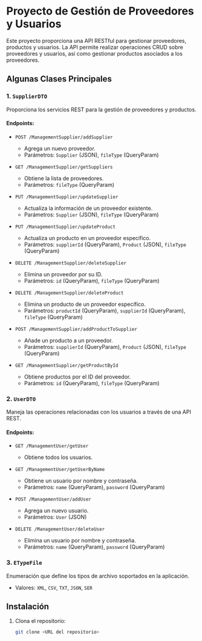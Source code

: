 # Proyecto de Gestión de Proveedores y Usuarios

Este proyecto proporciona una API RESTful para gestionar proveedores, productos y usuarios. La API permite realizar operaciones CRUD sobre proveedores y usuarios, así como gestionar productos asociados a los proveedores.

## Algunas Clases Principales

### 1. `SupplierDTO`
Proporciona los servicios REST para la gestión de proveedores y productos.

#### Endpoints:
- `POST /ManagementSupplier/addSupplier`
  - Agrega un nuevo proveedor.
  - Parámetros: `Supplier` (JSON), `fileType` (QueryParam)

- `GET /ManagementSupplier/getSuppliers`
  - Obtiene la lista de proveedores.
  - Parámetros: `fileType` (QueryParam)

- `PUT /ManagementSupplier/updateSupplier`
  - Actualiza la información de un proveedor existente.
  - Parámetros: `Supplier` (JSON), `fileType` (QueryParam)

- `PUT /ManagementSupplier/updateProduct`
  - Actualiza un producto en un proveedor específico.
  - Parámetros: `supplierId` (QueryParam), `Product` (JSON), `fileType` (QueryParam)

- `DELETE /ManagementSupplier/deleteSupplier`
  - Elimina un proveedor por su ID.
  - Parámetros: `id` (QueryParam), `fileType` (QueryParam)

- `DELETE /ManagementSupplier/deleteProduct`
  - Elimina un producto de un proveedor específico.
  - Parámetros: `productId` (QueryParam), `supplierId` (QueryParam), `fileType` (QueryParam)

- `POST /ManagementSupplier/addProductToSupplier`
  - Añade un producto a un proveedor.
  - Parámetros: `supplierId` (QueryParam), `Product` (JSON), `fileType` (QueryParam)

- `GET /ManagementSupplier/getProductById`
  - Obtiene productos por el ID del proveedor.
  - Parámetros: `id` (QueryParam), `fileType` (QueryParam)

### 2. `UserDTO`
Maneja las operaciones relacionadas con los usuarios a través de una API REST.

#### Endpoints:
- `GET /ManagementUser/getUser`
  - Obtiene todos los usuarios.

- `GET /ManagementUser/getUserByName`
  - Obtiene un usuario por nombre y contraseña.
  - Parámetros: `name` (QueryParam), `password` (QueryParam)

- `POST /ManagementUser/addUser`
  - Agrega un nuevo usuario.
  - Parámetros: `User` (JSON)

- `DELETE /ManagementUser/deleteUser`
  - Elimina un usuario por nombre y contraseña.
  - Parámetros: `name` (QueryParam), `password` (QueryParam)

### 3. `ETypeFile`
Enumeración que define los tipos de archivo soportados en la aplicación.
- Valores: `XML`, `CSV`, `TXT`, `JSON`, `SER`

## Instalación

1. Clona el repositorio:
   ```bash
   git clone <URL del repositorio>
